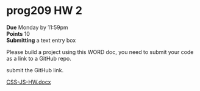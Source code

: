 # prog209 HW 2

**Due** Monday by 11:59pm \
**Points** 10 \
**Submitting** a text entry box

Please build a project using this WORD doc, you need to submit your code as a link to a GitHub repo.

submit the GitHub link.

[CSS-JS-HW.docx](CSS-JS-HW.docx)
